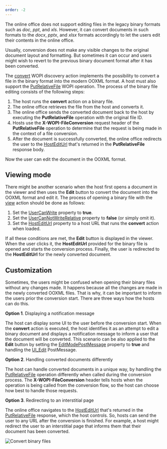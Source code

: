 ```yaml
---
order: -2
---
```


The online office does not support editing files in the legacy binary formats such as *doc*, *ppt*, and *xls*. However, it can convert documents in such formats to the *docx*, *pptx*, and *xlsx* formats accordingly to let the users edit their contents in the online office.

Usually, conversion does not make any visible changes to the original document layout and formatting. But sometimes it can occur and users might wish to revert to the previous binary document format after it has been converted.

The [convert](/editors/wopi/discovery#convert) WOPI discovery action implements the possibility to convert a file in the binary format into the modern OOXML format. A host must also support the [PutRelativeFile](/editors/wopi/restapi/putrelativefile) WOPI operation. The process of the binary file editing consists of the following steps:

1. The host runs the **convert** action on a binary file.
2. The online office retrieves the file from the host and converts it.
3. The online office sends the converted document back to the host by executing the **PutRelativeFile** operation with the original file ID.
4. Hosts use the **X-WOPI-FileConversion** request header of the **PutRelativeFile** operation to determine that the request is being made in the context of a file conversion.
5. After the document is successfully converted, the online office redirects the user to the [HostEditUrl](/editors/wopi/restapi/checkfileinfo#HostEditUrl) that's returned in the **PutRelativeFile** response body.

Now the user can edit the document in the OOXML format.

## Viewing mode

There might be another scenario when the host first opens a document in the viewer and then uses the **Edit** button to convert the document into the OOXML format and edit it. The process of opening a binary file with the [view](/editors/wopi/discovery#view) action should be done as follows:

1. Set the [UserCanWrite](/editors/wopi/restapi/checkfileinfo#UserCanWrite) property to **true**.
2. Set the [UserCanNotWriteRelative](/editors/wopi/restapi/checkfileinfo#UserCanNotWriteRelative) property to **false** (or simply omit it).
3. Set the [HostEditUrl](/editors/wopi/restapi/checkfileinfo#HostEditUrl) property to a host URL that runs the **convert** action when loaded.

If all these conditions are met, the **Edit** button is displayed in the viewer. When the user clicks it, the **HostEditUrl** provided for the binary file is opened and starts the conversion process. Finally, the user is redirected to the **HostEditUrl** for the newly converted document.

## Customization

Sometimes, the users might be confused when opening their binary files without any changes made. It happens because all the changes are made in the newly converted OOXML files. That is why, it can be important to inform the users prior the conversion start. There are three ways how the hosts can do this.

**Option 1**. Displaying a notification message

The host can display some UI to the user before the conversion start. When the **convert** action is executed, the host identifies it as an attempt to edit a binary document and displays a notification message to inform a user that the document will be converted. This scenario can be also applied to the **Edit** button by setting the [EditModePostMessage](/editors/wopi/restapi/checkfileinfo#EditModePostMessage) property to **true** and handling the [UI\_Edit](/editors/wopi/postmessage#UI_Edit) PostMessage.

**Option 2**. Handling converted documents differently

The host can handle converted documents in a unique way, by handling the [PutRelativeFile](/editors/wopi/restapi/putrelativefile) operation differently when called during the conversion process. The **X-WOPI-FileConversion** header tells hosts when the operation is being called from the conversion flow, so the host can choose how best to handle those requests.

**Option 3**. Redirecting to an interstitial page

The online office navigates to the [HostEditUrl](/editors/wopi/restapi/checkfileinfo#HostEditUrl) that's returned in the [PutRelativeFile](/editors/wopi/restapi/putrelativefile) response, which the host controls. So, hosts can send the user to any URL after the conversion is finished. For example, a host might redirect the user to an interstitial page that informs them that their document has been converted.

![Convert binary files](/editor/convert-binary-files.jpg)
